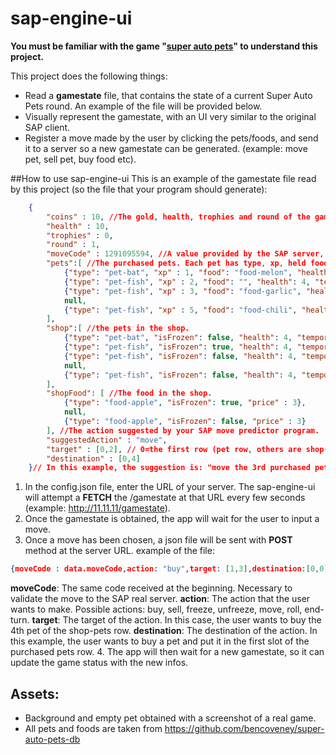 # sap-engine-ui

**You must be familiar with the game "[super auto pets](https://teamwoodgames.com/ "super auto pets")" to understand this project.**

This project does the following things:
- Read a **gamestate** file, that contains the state of a current Super Auto Pets round. An example of the file will be provided below.
- Visually represent the gamestate, with an UI very similar to the original SAP client.
- Register a move made by the user by clicking the pets/foods, and send it to a server so a new gamestate can be generated. (example: move pet, sell pet, buy food etc).

##How to use sap-engine-ui
This is an example of the gamestate file read by this project (so the file that your program should generate):
```json
	{
        "coins" : 10, //The gold, health, trophies and round of the game in this moment
        "health" : 10,
        "trophies" : 0,
        "round" : 1,
        "moveCode" : 1291095594, //A value provided by the SAP server, unique for each move. Will be sent back in the response file.
        "pets":[ //The purchased pets. Each pet has type, xp, held food, health, atk.
            {"type": "pet-bat", "xp" : 1, "food": "food-melon", "health": 40, "temporaryHealth": 0, "attack": 20, "temporaryAttack" : 0},
            {"type": "pet-fish", "xp" : 2, "food": "", "health": 4, "temporaryHealth": 0, "attack": 2, "temporaryAttack" : 0},
            {"type": "pet-fish", "xp" : 3, "food": "food-garlic", "health": 4, "temporaryHealth": 0, "attack": 2, "temporaryAttack" : 0},
            null,
            {"type": "pet-fish", "xp" : 5, "food": "food-chili", "health": 4, "temporaryHealth": 0, "attack": 2, "temporaryAttack" : 0}
        ],
        "shop":[ //the pets in the shop.
            {"type": "pet-bat", "isFrozen": false, "health": 4, "temporaryHealth": 0, "attack": 2, "temporaryAttack" : 0, "price" : 3},
            {"type": "pet-fish", "isFrozen": true, "health": 4, "temporaryHealth": 0, "attack": 2, "temporaryAttack" : 0, "price" : 3},
            {"type": "pet-fish", "isFrozen": false, "health": 4, "temporaryHealth": 0, "attack": 2, "temporaryAttack" : 0, "price" : 3},
            null,
            {"type": "pet-fish", "isFrozen": false, "health": 4, "temporaryHealth": 0, "attack": 2, "temporaryAttack" : 0, "price" : 3}
        ],
        "shopFood": [ //The food in the shop.
            {"type": "food-apple", "isFrozen": true, "price" : 3},
            null,
            {"type": "food-apple", "isFrozen": false, "price" : 3}
        ], //The action suggested by your SAP move predictor program.
        "suggestedAction" : "move",
        "target" : [0,2], // 0=the first row (pet row, others are shop-pets and shopFood.); 2=the 3rd pet of the row.
        "destination" : [0,4]
    }// In this example, the suggestion is: "move the 3rd purchased pet to the 5th slot of the pets row".
```
1. In the config.json file, enter the URL of your server. The sap-engine-ui will attempt a **FETCH** the /gamestate at that URL every few seconds (example: http://11.11.11/gamestate).
2. Once the gamestate is obtained, the app will wait for the user to input a move.
3. Once a move has been chosen, a json file will be sent with **POST** method at the server URL. example of the file:
```json
{moveCode : data.moveCode,action: "buy",target: [1,3],destination:[0,0]}
```
**moveCode**: The same code received at the beginning. Necessary to validate the move to the SAP real server.
**action**: The action that the user wants to make. Possible actions: buy, sell, freeze, unfreeze, move, roll, end-turn.
**target**: The target of the action. In this case, the user wants to buy the 4th pet of the shop-pets row.
**destination**: The destination of the action. In this example, the user wants to buy a pet and put it in the first slot of the purchased pets row.
4. The app will then wait for a new gamestate, so it can update the game status with the new infos.

## Assets:

- Background and empty pet obtained with a screenshot of a real game.
- All pets and foods are taken from https://github.com/bencoveney/super-auto-pets-db
